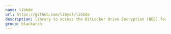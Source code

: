 ```yaml
---
name: libbde
url: https://github.com/libyal/libbde
description: library to access the BitLocker Drive Encryption (BDE) format. URL : https://github.com/libyal/libbde Groups : blackarch blackarch-crypto
group: blackarch
---
```

